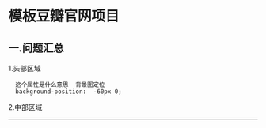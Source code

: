 # 模板豆瓣官网项目

## 一.问题汇总
1.头部区域
```
  这个属性是什么意思  背景图定位
  background-position:  -60px 0;
```
2.中部区域  

***

